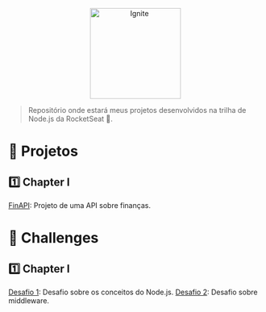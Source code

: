 <p align="center">
   <img src="https://media.discordapp.net/attachments/735602075064336529/894629504776036383/logo.png?width=211&height=229" alt="Ignite" width="180"/>
</p>

>Repositório onde estará meus projetos desenvolvidos na trilha de Node.js da RocketSeat 🚀. 

# 🤖 Projetos

## :one: Chapter I

[FinAPI](https://github.com/navazl/ignite-nodejs/tree/main/FinAPI): Projeto de uma API sobre finanças.


# 👾 Challenges

## :one: Chapter I

[Desafio 1](https://github.com/navazl/ignite-nodejs-desafio-1): Desafio sobre os conceitos do Node.js.
[Desafio 2](https://github.com/navazl/ignite-nodejs-desafio-2): Desafio sobre middleware.

